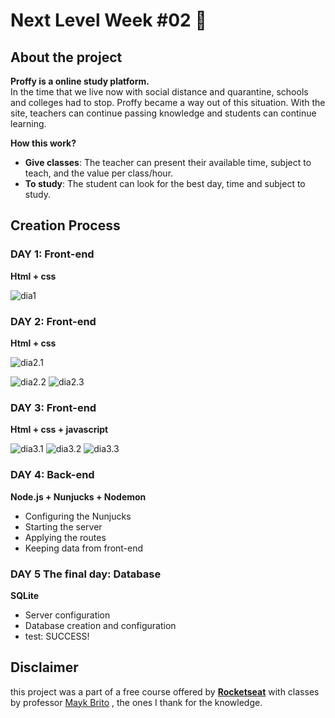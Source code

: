 # Next Level Week #02 :rocket:

## About the project
**Proffy is a online study platform.** <br>
In the time that we live now with social distance and quarantine, 
schools and colleges had to stop. Proffy became a way out of this situation. 
With the site, teachers can continue passing knowledge and students can continue learning. <br>

**How this work?** <br>
- **Give classes**: The teacher can present their available time, subject to teach, and the value per class/hour.
- **To study**:  The student can look for the best day, time and subject to study.


## Creation Process
### DAY 1: Front-end
**Html + css**

![dia1](https://user-images.githubusercontent.com/61895268/89354015-138e1480-d68e-11ea-9f37-12aaa06e3261.png) 

### DAY 2: Front-end
**Html + css**

![dia2.1](https://user-images.githubusercontent.com/61895268/89354016-1557d800-d68e-11ea-85b5-d6aa69beae2f.png) 

![dia2.2](https://user-images.githubusercontent.com/61895268/89450437-ec3c5380-d730-11ea-8153-df1460fef540.png)
![dia2.3](https://user-images.githubusercontent.com/61895268/89450449-f2323480-d730-11ea-894a-ae3cf1fabf62.png) 

### DAY 3: Front-end
**Html + css + javascript**

![dia3.1](https://user-images.githubusercontent.com/61895268/89449979-37a23200-d730-11ea-94c7-e55d454bcd14.png)
![dia3.2](https://user-images.githubusercontent.com/61895268/89449988-3a048c00-d730-11ea-852b-2fa6ed05b391.png) 
![dia3.3](https://user-images.githubusercontent.com/61895268/89450000-3b35b900-d730-11ea-8521-62ce1d4de30c.png) 

### DAY 4: Back-end
**Node.js + Nunjucks + Nodemon**

- Configuring the Nunjucks
- Starting the server
- Applying the routes
- Keeping data from front-end

### DAY 5 The final day: Database
**SQLite** 

- Server configuration
- Database creation and configuration
- test: SUCCESS!

## Disclaimer
this project was a part of a free course offered by [**Rocketseat**](https://rocketseat.com.br/)  with classes by professor [Mayk Brito](https://github.com/maykbrito) , the ones I thank for the knowledge.

